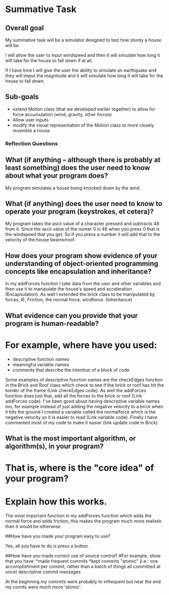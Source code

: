 # Summative Task

## Overall goal

My summative task will be a simulator designed to test how sturdy a house will be

I will allow the user to input windspeed and then it will simulate how long it will take for the house to fall down if at all.

If I have time I will give the user the ability to simulate an earthquake and they will imput the magnitude and it will simulate how long it will take for the house to fall down.

## Sub-goals

* extend Motion class (that we developed earlier together) to allow for force accumulation (wind, gravity, other forces)
* Allow user inputs
* modify the visual representation of the Motion class to more closely resemble a house

### Reflection Questions

## What (if anything – although there is probably at least something) does the user need to know about what your program does?

My program simulates a house being knocked down by the wind.

## What (if anything) does the user need to know to operate your program (keystrokes, et cetera)?

My program takes the ascii value of a character pressed and subtracts 48 from it. Since the ascii value of the numer 0 is 48 when you press 0 that is the windspeed that you get. So if you press a number it will add that to the velocity of the house beams/roof.


## How does your program show evidence of your understanding of object-oriented programming concepts like encapsulation and inheritance?

In my addForces function I take data from the user and other variables and then use it to manipulate the house's speed and acceleration
(Encapsulation). As well I extended the brick class to be manipulated by forces, IE, Friction, the normal force, windforce. (Inheritance) 

## What evidence can you provide that your program is human-readable?
# For example, where have you used:
* descriptive function names
* meaningful variable names
* comments that describe the intention of a block of code

Some examples of descriptive function names are the checkEdges function in the Brick and Roof class which check to see if the brick or roof has hit the border of the frame (Link checkEdges code). As well the addForces function does just that, add all the forces to the brick or roof (Link addForces code). I've been good about having descriptive variable names too, for example instead of just adding the negative velocity to a brick when it hits the ground I created a variable called the normalforce which is the negative velocity so it is easier to read (Link variable code). Finally I have commented most of my code to make it easier (link update code in Brick)

## What is the most important algorithm, or algorithm(s), in your program?
# That is, where is the "core idea" of your program?
# Explain how this works.

The most important function in my addForces function which adds the normal force and adds friction, this makes the program much more realistic than it would be otherwise.

##How have you made your program easy to use?

Yes, all you have to do is press a button.

##How have you made correct use of source control?
#For example, show that you have:
*made frequent commits
*kept commits "atomic" (i.e.: one accomplishment per commit, rather than a batch of things all committed at once)
descriptive commit messages

At the beginning my commits were probably to infrequent but near the end my comits were much more 'atomic'.

